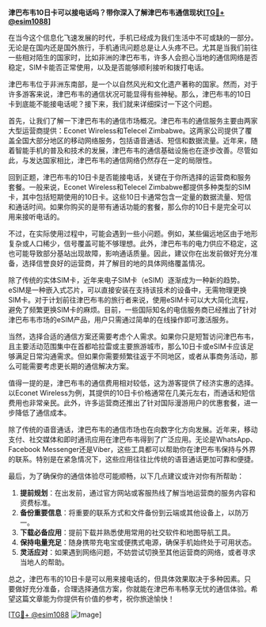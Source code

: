 **津巴布韦10日卡可以接电话吗？带你深入了解津巴布韦通信现状[[TG💪+ @esim1088](https://t.me/s/esim1088)]**

在当今这个信息化飞速发展的时代，手机已经成为我们生活中不可或缺的一部分。无论是在国内还是国外旅行，手机通讯问题总是让人头疼不已。尤其是当我们前往一些相对陌生的国家时，比如非洲的津巴布韦，许多人会担心当地的通信网络是否稳定，SIM卡能否正常使用，以及是否能够顺利接听和拨打电话。

津巴布韦位于非洲东南部，是一个以自然风光和文化遗产著称的国家。然而，对于许多游客来说，津巴布韦的通信状况可能显得有些神秘。那么，津巴布韦的10日卡到底能不能接电话呢？接下来，我们就来详细探讨一下这个问题。

首先，让我们了解一下津巴布韦的通信市场概况。津巴布韦的通信服务主要由两家大型运营商提供：Econet Wireless和Telecel Zimbabwe。这两家公司提供了覆盖全国大部分地区的移动网络服务，包括语音通话、短信和数据流量。近年来，随着智能手机的普及和技术的发展，津巴布韦的通信基础设施也在逐步改善。尽管如此，与发达国家相比，津巴布韦的通信网络仍然存在一定的局限性。

回到正题，津巴布韦的10日卡是否能接电话，关键在于你所选择的运营商和服务套餐。一般来说，Econet Wireless和Telecel Zimbabwe都提供多种类型的SIM卡，其中包括短期使用的10日卡。这些10日卡通常包含一定量的数据流量、短信和通话时间。如果你购买的是带有通话功能的套餐，那么你的10日卡是完全可以用来接听电话的。

不过，在实际使用过程中，可能会遇到一些小问题。例如，某些偏远地区由于地形复杂或人口稀少，信号覆盖可能不够理想。此外，津巴布韦的电力供应不稳定，这也可能导致部分基站出现故障，影响通话质量。因此，建议你在出发前做好充分准备，选择信誉良好的运营商，并了解目的地的具体网络覆盖情况。

除了传统的实体SIM卡，近年来电子SIM卡（eSIM）逐渐成为一种新的趋势。eSIM是一种嵌入式芯片，可以直接安装在支持该技术的设备中，无需物理更换SIM卡。对于计划前往津巴布韦的旅行者来说，使用eSIM卡可以大大简化流程，避免了频繁更换SIM卡的麻烦。目前，一些国际知名的电信服务商已经推出了针对津巴布韦市场的eSIM产品，用户只需通过简单的在线操作即可激活服务。

当然，选择合适的通信方案还需要考虑个人需求。如果你只是短暂访问津巴布韦，且主要活动范围集中在首都哈拉雷或主要旅游城市，那么10日卡或eSIM卡应该足够满足日常沟通需求。但如果你需要频繁往返于不同地区，或者从事商务活动，那么可能需要考虑更长期的通信解决方案。

值得一提的是，津巴布韦的通信费用相对较低，这为游客提供了经济实惠的选择。以Econet Wireless为例，其提供的10日卡价格通常在几美元左右，而通话和短信费用也非常亲民。此外，许多运营商还推出了针对国际漫游用户的优惠套餐，进一步降低了通信成本。

除了传统的语音通话，津巴布韦的通信市场也在向数字化方向发展。近年来，移动支付、社交媒体和即时通讯应用在津巴布韦得到了广泛应用。无论是WhatsApp、Facebook Messenger还是Viber，这些工具都可以帮助你在津巴布韦保持与外界的联系。特别是在紧急情况下，这些应用往往比传统的语音通话更加可靠和便捷。

最后，为了确保你的通信体验尽可能顺畅，以下几点建议或许对你有所帮助：

1. **提前规划**：在出发前，通过官方网站或客服热线了解当地运营商的服务内容和资费标准。
2. **备份重要信息**：将重要的联系方式和文件备份到云端或其他设备上，以防万一。
3. **下载必备应用**：提前下载并熟悉使用常用的社交软件和地图导航工具。
4. **保持电量充足**：随身携带充电宝或便携式电源，确保手机始终处于可用状态。
5. **灵活应对**：如果遇到网络问题，不妨尝试切换至其他运营商的网络，或者寻求当地人的帮助。

总之，津巴布韦的10日卡是可以用来接电话的，但具体效果取决于多种因素。只要做好充分准备，合理选择通信方案，你就能在津巴布韦畅享无忧的通信体验。希望这篇文章能为你提供有价值的参考，祝你旅途愉快！

[[TG💪+ @esim1088](https://t.me/s/esim1088) ![Image](https://i.postimg.cc/4NQfJmqS/Snipaste-2025-05-13-00-14-12.png)]